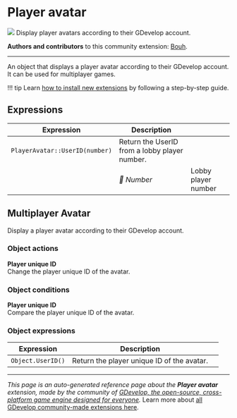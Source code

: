 # Player avatar

<img src="https://asset-resources.gdevelop.io/public-resources/Icons/Line Hero Pack/Master/SVG/Users/1f89f002e87f1e836320f69725d21e3294e7e2e18ff7dd645c6973e9775d24c3_Users_avatar_user_profile_male.svg" class="extension-icon"></img>
Display player avatars according to their GDevelop account.

**Authors and contributors** to this community extension: [Bouh](https://gd.games/Bouh).

---

An object that displays a player avatar according to their GDevelop account. It can be used for multiplayer games.

!!! tip
    Learn [how to install new extensions](/gdevelop5/extensions/search) by following a step-by-step guide.

## Expressions

| Expression | Description |  |
|-----|-----|-----|
| `PlayerAvatar::UserID(number)` | Return the UserID from a lobby player number. ||
| | _🔢 Number_ | Lobby player number |

## Multiplayer Avatar 

Display a player avatar according to their GDevelop account. 

### Object actions

**Player unique ID**  
Change the player unique ID of the avatar.

### Object conditions

**Player unique ID**  
Compare the player unique ID of the avatar.

### Object expressions

| Expression | Description |  |
|-----|-----|-----|
| `Object.UserID()` | Return the player unique ID of the avatar. ||


---

*This page is an auto-generated reference page about the **Player avatar** extension, made by the community of [GDevelop, the open-source, cross-platform game engine designed for everyone](https://gdevelop.io/).* Learn more about [all GDevelop community-made extensions here](/gdevelop5/extensions).